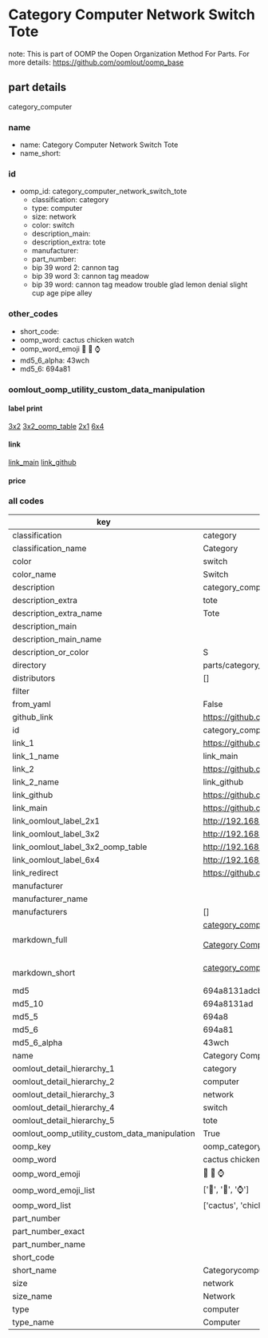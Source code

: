 # Category Computer Network Switch Tote  

note: This is part of OOMP the Oopen Organization Method For Parts. For more details: https://github.com/oomlout/oomp_base

##  part details
  



category_computer



### name
* name: Category Computer Network Switch Tote
* name_short: 
### id
* oomp_id: category_computer_network_switch_tote
  * classification: category
  * type: computer
  * size: network
  * color: switch
  * description_main: 
  * description_extra: tote
  * manufacturer: 
  * part_number: 
  * bip 39 word 2: cannon tag
  * bip 39 word 3: cannon tag meadow
  * bip 39 word: cannon tag meadow trouble glad lemon denial slight cup age pipe alley

### other_codes
* short_code: 
* oomp_word: cactus chicken watch
* oomp_word_emoji :cactus: :chicken: :watch:
* md5_6_alpha: 43wch
* md5_6: 694a81






### oomlout_oomp_utility_custom_data_manipulation
#### label print
[3x2](http://192.168.1.245:1112/?label=oomp%2043wch)
[3x2_oomp_table](http://192.168.1.108:1112/?label=oomp%2043wch)
[2x1](http://192.168.1.242:1112/?label=oomp%2043wch)
[6x4](http://192.168.1.55:1112/?label=oomp%2043wch)    

#### link

[link_main](https://github.com/oomlout/oomlout_oomp_version_1_messy/tree/main/parts/category_computer_network_switch_tote) [link_github](https://github.com/oomlout/oomlout_oomp_version_1_messy/tree/main/parts/category_computer_network_switch_tote)                             

#### price







### all codes 
| key | value |  
| --- | --- |  
| classification | category |  
| classification_name | Category |  
| color | switch |  
| color_name | Switch |  
| description | category_computer |  
| description_extra | tote |  
| description_extra_name | Tote |  
| description_main |  |  
| description_main_name |  |  
| description_or_color | S  |  
| directory | parts/category_computer_network_switch_tote |  
| distributors | [] |  
| filter |  |  
| from_yaml | False |  
| github_link | https://github.com/oomlout/oomlout_oomp_part_src/tree/main/parts/category_computer_network_switch_tote |  
| id | category_computer_network_switch_tote |  
| link_1 | https://github.com/oomlout/oomlout_oomp_version_1_messy/tree/main/parts/category_computer_network_switch_tote |  
| link_1_name | link_main |  
| link_2 | https://github.com/oomlout/oomlout_oomp_version_1_messy/tree/main/parts/category_computer_network_switch_tote |  
| link_2_name | link_github |  
| link_github | https://github.com/oomlout/oomlout_oomp_version_1_messy/tree/main/parts/category_computer_network_switch_tote |  
| link_main | https://github.com/oomlout/oomlout_oomp_version_1_messy/tree/main/parts/category_computer_network_switch_tote |  
| link_oomlout_label_2x1 | http://192.168.1.242:1112/?label=oomp%2043wch |  
| link_oomlout_label_3x2 | http://192.168.1.245:1112/?label=oomp%2043wch |  
| link_oomlout_label_3x2_oomp_table | http://192.168.1.108:1112/?label=oomp%2043wch |  
| link_oomlout_label_6x4 | http://192.168.1.55:1112/?label=oomp%2043wch |  
| link_redirect | https://github.com/oomlout/oomlout_oomp_version_1_messy/tree/main/parts/category_computer_network_switch_tote |  
| manufacturer |  |  
| manufacturer_name |  |  
| manufacturers | [] |  
| markdown_full | [category_computer_network_switch_tote](none)<br>[](none)<br>[Category Computer Network Switch Tote](none)<br><br> |  
| markdown_short | [category_computer_network_switch_tote](none)<br><br> |  
| md5 | 694a8131adcba74dff314e911377490b |  
| md5_10 | 694a8131ad |  
| md5_5 | 694a8 |  
| md5_6 | 694a81 |  
| md5_6_alpha | 43wch |  
| name | Category Computer Network Switch Tote |  
| oomlout_detail_hierarchy_1 | category |  
| oomlout_detail_hierarchy_2 | computer |  
| oomlout_detail_hierarchy_3 | network |  
| oomlout_detail_hierarchy_4 | switch |  
| oomlout_detail_hierarchy_5 | tote |  
| oomlout_oomp_utility_custom_data_manipulation | True |  
| oomp_key | oomp_category_computer_network_switch_tote |  
| oomp_word | cactus chicken watch |  
| oomp_word_emoji | :cactus: :chicken: :watch: |  
| oomp_word_emoji_list | [':cactus:', ':chicken:', ':watch:'] |  
| oomp_word_list | ['cactus', 'chicken', 'watch'] |  
| part_number |  |  
| part_number_exact |  |  
| part_number_name |  |  
| short_code |  |  
| short_name | Categorycomputer |  
| size | network |  
| size_name | Network |  
| type | computer |  
| type_name | Computer |  
